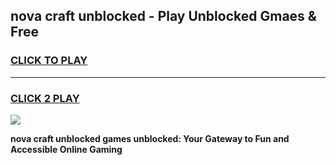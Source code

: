 
## nova craft unblocked - Play Unblocked Gmaes & Free
<h3>
<a href="https://news.freeplayer.one?title=nova_craft_unblocked&ref=16F">CLICK TO PLAY</a></h3>
<hr>

<h3>
<a href="https://news.freeplayer.one?title=nova_craft_unblocked&ref=16F">CLICK 2 PLAY</a>
  
</h3>

<a href="https://news.freeplayer.one?title=nova_craft_unblocked&ref=16F/"><img src="https://clearcache.store/games.png"></a>


**nova craft unblocked games unblocked: Your Gateway to Fun and Accessible Online Gaming**
